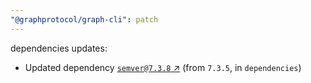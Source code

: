```yaml
---
"@graphprotocol/graph-cli": patch
---
```

dependencies updates:
  - Updated dependency [`semver@7.3.8` ↗︎](https://www.npmjs.com/package/semver/v/7.3.8) (from `7.3.5`, in `dependencies`)
